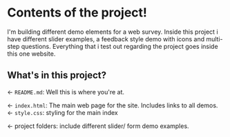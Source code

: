 # Contents of the project!

I'm building different demo elements for a web survey. Inside this project i have different slider examples, a feedback style demo with icons and multi-step questions. Everything that i test out regarding the project goes inside this one website.

## What's in this project?

← `README.md`: Well this is where you're at.

← `index.html`: The main web page for the site. Includes links to all demos.
← `style.css`: styling for the main index

← project folders: include different slider/ form demo examples.


